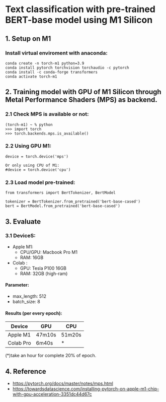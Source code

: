 # Text classification with pre-trained BERT-base model using M1 Silicon

## 1. Setup on M1
### Install virtual enviroment with anaconda:
```
conda create -n torch-m1 python=3.9
conda install pytorch torchvision torchaudio -c pytorch
conda install -c conda-forge transformers
conda activate torch-m1
```

## 2. Training model with GPU of M1 Silicon through Metal Performance Shaders (MPS) as backend.
### 2.1 Check MPS is available or not:
```
(torch-m1) ~ % python
>>> import torch
>>> torch.backends.mps.is_available()
```

### 2.2 Using GPU M1:
```
device = torch.device('mps')

Or only using CPU of M1:
#device = torch.device('cpu')
```

### 2.3 Load model pre-trained:
```
from transformers import BertTokenizer, BertModel

tokenizer = BertTokenizer.from_pretrained('bert-base-cased')
bert = BertModel.from_pretrained('bert-base-cased')
```

## 3. Evaluate
### 3.1 DeviceS:
- Apple M1:
  + CPU/GPU: Macbook Pro M1
  + RAM: 16GB
- Colab :
  + GPU: Tesla P100 16GB
  + RAM: 32GB (high-ram)
#### Parameter:
- max_length: 512
- batch_size: 8

#### Results (per every epoch):

|Device  |GPU    |CPU     |
|--------|-------|--------|
|Apple M1|47m10s | 51m20s |
|Colab Pro|6m40s  |   *    |

(*)take an hour for complete 20% of epoch. 


## 4. Reference
- https://pytorch.org/docs/master/notes/mps.html
- https://towardsdatascience.com/installing-pytorch-on-apple-m1-chip-with-gpu-acceleration-3351dc44d67c

